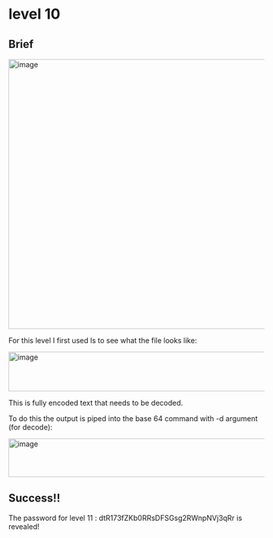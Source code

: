 # level 10

## Brief

<img width="1113" height="532" alt="image" src="https://github.com/user-attachments/assets/f0bd87b1-6be0-4fc1-9c7c-13fcd3413f60" />

For this level I first used ls to see what the file looks like:

<img width="1248" height="78" alt="image" src="https://github.com/user-attachments/assets/313e00b1-5cb0-48d9-9502-bdf283c59f6e" />

This is fully encoded text that needs to be decoded.

To do this the output is piped into the base 64 command with -d argument (for decode):

<img width="872" height="76" alt="image" src="https://github.com/user-attachments/assets/66966d47-4407-4cb2-a9b5-712b899a1e67" />

## Success!!

The password for level 11 : dtR173fZKb0RRsDFSGsg2RWnpNVj3qRr is revealed!
